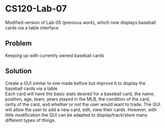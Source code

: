 # CS120-Lab-07
Modified version of Lab-05 (previous work), which now displays baseball cards via a table interface

## **Problem** 
Keeping up with currently owned baseball cards
<br>
## **Solution**
Create a GUI similar to one made before but improve it to display the baseball cards via a table
<br> 
Each card will have the basic stats desired for a baseball card, the name, position, age, team, years played in the MLB, the condition of the card, rarity of the card,
and whether or not the user would want to trade. The GUI will allow the user to add a new card, edit, view their cards. However, with little modification
the GUI can be adapted to display/track/store many different types of things.
